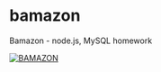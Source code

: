 # bamazon
Bamazon - node.js, MySQL homework

[![BAMAZON](http://img.youtube.com/vi/https://youtu.be/Mb1UAxdta1A/0.jpg)](http://www.youtube.com/watch?v=https://youtu.be/Mb1UAxdta1A)
